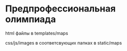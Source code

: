 # Предпрофессиональная олимпиада
<p>html файлы в templates/maps</p>
<p>css/js/images в соответсвующих папках в static/maps</p>
